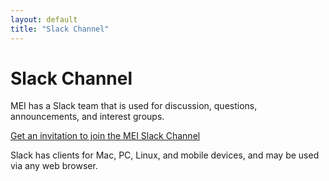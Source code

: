 ```yaml
---
layout: default
title: "Slack Channel"
---
```


# Slack Channel

MEI has a Slack team that is used for discussion, questions, announcements, and interest groups.

[Get an invitation to join the MEI Slack Channel](https://goo.gl/forms/cDWLuDgicFjXSENi2)

Slack has clients for Mac, PC, Linux, and mobile devices, and may be used via any web browser.
